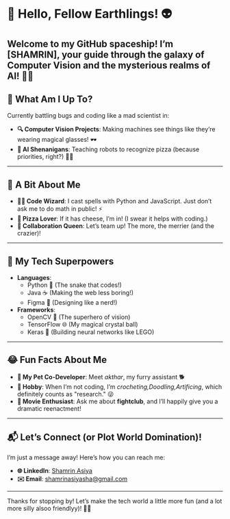 # 🤖 Hello, Fellow Earthlings! 👽
Welcome to my GitHub spaceship! I’m **[SHAMRIN]**, your guide through the galaxy of **Computer Vision** and the mysterious realms of **AI**! 🚀✨
---
## 🥳 What Am I Up To?
Currently battling bugs and coding like a mad scientist in:
- **🔍 Computer Vision Projects**: Making machines see things like they’re wearing magical glasses! 🕶️
- **🧠 AI Shenanigans**: Teaching robots to recognize pizza (because priorities, right?) 🍕🤖
---
## 🤔 A Bit About Me
- **👨‍💻 Code Wizard**: I cast spells with Python and JavaScript. Just don’t ask me to do math in public! ⚡
- **🍕 Pizza Lover**: If it has cheese, I’m in! (I swear it helps with coding.) 
- **🤝 Collaboration Queen**: Let’s team up! The more, the merrier (and the crazier)!
---
## 🎉 My Tech Superpowers
- **Languages**: 
  - Python 🐍 (The snake that codes!)
  - Java ☕ (Making the web less boring!)
  - Figma 🎨 (Designing like a nerd!)
- **Frameworks**:
  - OpenCV 📸 (The superhero of vision)
  - TensorFlow 🌐 (My magical crystal ball)
  - Keras 🌟 (Building neural networks like LEGO)
---
## 😂 Fun Facts About Me
- **🐾 My Pet Co-Developer**: Meet *akthar*, my furry assistant 🐕
- **🎨 Hobby**: When I’m not coding, I’m *crocheting,Doodling,Artificing*, which definitely counts as "research." 😜
- **🍿 Movie Enthusiast**: Ask me about **fightclub**, and I’ll happily give you a dramatic reenactment! 
---
## 📬 Let’s Connect (or Plot World Domination)!
I’m just a message away! Here’s how you can reach me:
- **🌐 LinkedIn**: [Shamrin Asiya](https://www.linkedin.com/in/shamrin-asiya-2508362a1)
- **✉️ Email**: [shamrinasiyasha@gmail.com](mailto:shamrinasiyasha@gmail.com)
---
Thanks for stopping by! Let’s make the tech world a little more fun (and a lot more silly alsoo friendlyy)! 🎉😄
